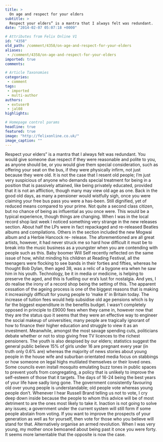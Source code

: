 ```yaml
---
title: >
  On age and respect for your elders
subtitle: >
  Respect your elders” is a mantra that I always felt was redundant.
date: "2014-02-07 05:07:18 +0000"

# Attributes from Felix Online V1
id: "4358"
old_path: /comment/4358/on-age-and-respect-for-your-elders
aliases:
 - /comment/4358/on-age-and-respect-for-your-elders
imported: true
comments:

# Article Taxonomies
categories:
 - comment
tags:
 - imported
 - multi-author
authors:
 - extuser0
 - jal08
highlights:

# Homepage control params
headline: true
featured: true
image: "http://felixonline.co.uk/"
image_caption: ""
---
```


Respect your elders” is a mantra that I always felt was redundant. You would give someone due respect if they were reasonable and polite to you, as anyone should be, or you would give them special consideration, such as offering your seat on the bus, if they were physically infirm, not just because they were old. It is not the case that I resent old people; I’m just very suspicious of anyone who demands special treatment for being in a position that is passively attained, like being privately educated, provided that it is not an affliction, though many may view old age as one.
Back in the good old days, as many a pensioner would wistfully sigh, once you were claiming your free bus pass you were a has-been. Still dignified, yet of reduced means compared to your prime. Not quite a second class citizen, but no chance of being as influential as you once were. This would be a typical experience, though things are changing.
When I was in the local record shop last week I noticed something very strange in the new releases section. About half the LPs were in fact repackaged and re-released Beatles albums and compilations. Others in the section included the new Mogwai album and a Herbie Hancock re- release. The aforementioned are all great artists, however, it had never struck me so hard how difficult it must be to break into the music business as a youngster when you are contending with people such as this. Baby boomer Will Self recently reflected on the same issue of how, whilst minding his children at Reading Festival, all the teenagers were flocking to see bands in their forties and fifties, whereas he thought Bob Dylan, then aged 38, was a relic of a bygone era when he saw him in his youth. Technology, be it in media or medicine, is helping to preserve the aged, and this is fuelling our era’s lust for nostalgia. And yes, I do realise the irony of a record shop being the setting of this.
The apparent cessation of the ageing process is one of the biggest reasons that is making it increasingly difficult for young people to ‘make it’ in Britain today. The increase of tuition fees would help subsidise old age pensions which is by far the biggest expenditure in the benefits budget. I wasn’t completely opposed in principle to £9000 fees when they came in, however now that they are the status quo it seems that they were an effective way to engineer the social makeup of universities; many people are tragically ignorant of how to finance their higher education and struggle to view it as an investment. Meanwhile, amongst the most savage spending cuts, politicians debate whether or not to stop giving free TV licences to the richest pensioners.
The youth is also despised by our elders; statistics suggest the general public believe 15% of girls under 16 are pregnant every year (in truth only 0.6% are) whereas the majority of news stories about young people in the house wife and suburban orientated media focus on stabbings or how someone on legal highs mutilated themselves or their loved ones. Some councils even install mosquito emulating buzz tones in public spaces to prevent yoofs from congregating, a policy that is unlikely to improve the self-esteem of those that it targets. The days of 16-24 being the best years of your life have sadly long gone.
The government consistently favouring old over young people is understandable; old people vote whereas young people don’t. Whenever I hear Russell Brand telling us not to vote, I cry deep down inside because the people to whom this advice will be of most detriment to are the ones most likely to take it. Inaction is not going to solve any issues; a government under the current system will still form if some people abstain from voting. If you want to improve the prospects of your generation as well as for yourself, then vote for those who you believe will stand for that. Alternatively organise an armed revolution. When I was very young, my mother once bemoaned about being past it once you were forty. It seems more lamentable that the opposite is now the case.
